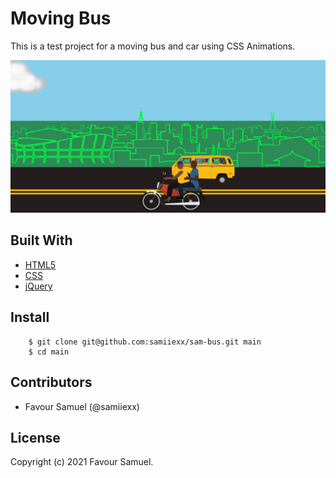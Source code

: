 # Moving Bus
This is a test project for a moving bus and car using CSS Animations. 

![Moving Bus](screenshot.jpg)


## Built With
- [HTML5](https://developer.mozilla.org/en-US/docs/Web/Guide/HTML/HTML5)
- [CSS](https://developer.mozilla.org/en-US/docs/Web/CSS)
- [jQuery](https://jquery.com/)


## Install
```
    $ git clone git@github.com:samiiexx/sam-bus.git main
    $ cd main
```

## Contributors
- Favour Samuel (@samiiexx)

## License
Copyright (c) 2021 Favour Samuel.

